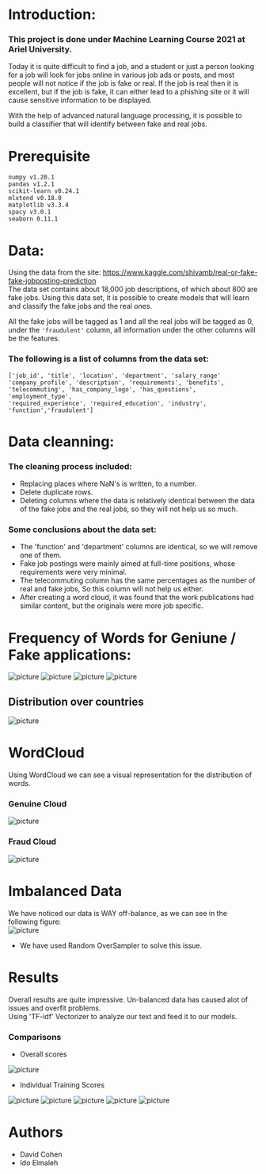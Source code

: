 # Introduction:

### This project is done under Machine Learning Course 2021 at Ariel University. 

Today it is quite difficult to find a job, and a student or just a person looking for a job will look for jobs online in various job ads or posts, 
and most people will not notice if the job is fake or real. 
If the job is real then it is excellent, but if the job is fake, it can either lead to a phishing site or it will cause sensitive information to be displayed.<br/>

With the help of advanced natural language processing, it is possible to build a classifier that will identify between fake and real jobs.

# Prerequisite
```
numpy v1.20.1
pandas v1.2.1
scikit-learn v0.24.1
mlxtend v0.18.0
matplotlib v3.3.4
spacy v3.0.1
seaborn 0.11.1
```


# Data:
Using the data from the site: https://www.kaggle.com/shivamb/real-or-fake-fake-jobposting-prediction <br/>
The data set contains about 18,000 job descriptions, of which about 800 are fake jobs. Using this data set, it is possible to create models that will learn and classify the fake jobs and the real ones. <br/>

All the fake jobs will be tagged as 1 and all the real jobs will be tagged as 0, under the ```'fraudulent'``` column, all information under the other columns will be the features. <br/>

### The following is a list of columns from the data set:                                                   
```
['job_id', 'title', 'location', 'department', 'salary_range'
'company_profile', 'description', 'requirements', 'benefits',
'telecommuting', 'has_company_logo', 'has_questions', 'employment_type',
'required_experience', 'required_education', 'industry', 'function','fraudulent']
```

# Data cleanning:
### The cleaning process included:
* Replacing places where NaN's is written, to a number. <br/>
* Delete duplicate rows. <br/>
* Deleting columns where the data is relatively identical between the data of the fake jobs and the real jobs, so they will not help us so much. <br/>

### Some conclusions about the data set:
* The 'function' and 'department' columns are identical, so we will remove one of them. <br/>
* Fake job postings were mainly aimed at full-time positions, whose requirements were very minimal. <br/>
* The telecommuting column has the same percentages as the number of real and fake jobs, So this column will not help us either.<br/>
* After creating a word cloud, it was found that the work publications had similar content, but the originals were more job specific. <br/>


# Frequency of Words for Geniune / Fake applications:
![picture](images/benefits.png)
![picture](images/description.png)
![picture](images/company_profile.png)
![picture](images/requirments.png)

## Distribution over countries 
![picture](images/countries.png)

# WordCloud

Using WordCloud we can see a visual representation for the distribution of words. <br/>
### Genuine Cloud
![picture](images/genuine_cloud.jpeg)
### Fraud Cloud
![picture](images/fraud_cloud.jpeg)

# Imbalanced Data
We have noticed our data is WAY off-balance, as we can see in the following figure: <br/>
![picture](images/real_fradulent.png)

* We have used Random OverSampler to solve this issue.

# Results

Overall results are quite impressive. Un-balanced data has caused alot of issues and overfit problems. <br/>
Using 'TF-idf' Vectorizer to analyze our text and feed it to our models.

### Comparisons
* Overall scores <br/>

![picture](images/acc_comp.png)

* Individual Training Scores <br/>

![picture](images/svm_plot.png)
![picture](images/lr_plot.png)
![picture](images/knn_plot.png)
![picture](images/rf_plot.png)
![picture](images/adaboost_plot.png)

# Authors
* David Cohen
* Ido Elmaleh
